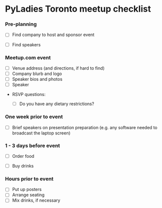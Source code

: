 # PyLadies Toronto meetup checklist


### Pre-planning

- [ ] Find company to host and sponsor event
- [ ] Find speakers


### Meetup.com event

- [ ] Venue address (and directions, if hard to find)
- [ ] Company blurb and logo
- [ ] Speaker bios and photos
- [ ] Speaker
- RSVP questions:
    - [ ] Do you have any dietary restrictions?


### One week prior to event

- [ ] Brief speakers on presentation preparation (e.g. any software needed
to broadcast the laptop screen)


### 1 - 3 days before event

- [ ] Order food
- [ ] Buy drinks


### Hours prior to event

- [ ] Put up posters
- [ ] Arrange seating
- [ ] Mix drinks, if necessary
